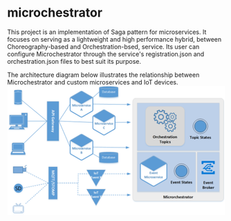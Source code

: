 # microchestrator
This project is an implementation of Saga pattern for microservices. It focuses on serving as a lightweight and high performance hybrid, between Choreography-based and Orchestration-bsed, service. Its user can configure Microchestrator through the service's registration.json and orchestration.json files to best suit its purpose.

The architecture diagram below illustrates the relationship between Microchestrator and custom microservices and IoT devices.
![Microchestrator Architecture](docs/microchestrator_architecture.png)

